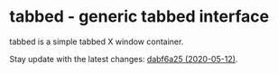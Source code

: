 # tabbed - generic tabbed interface

tabbed is a simple tabbed X window container.

Stay update with the latest changes:
[dabf6a25 (2020-05-12)](https://git.suckless.org/tabbed/commit/dabf6a25ab01107fc1e0464ee6a3e369d1626f97.html).
